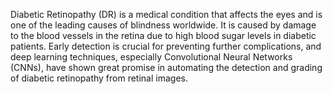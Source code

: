 Diabetic Retinopathy (DR) is a medical condition that affects the eyes and is one of the leading causes of blindness worldwide. It is caused by damage to the blood vessels in the retina due to high blood sugar levels in diabetic patients. Early detection is crucial for preventing further complications, and deep learning techniques, especially Convolutional Neural Networks (CNNs), have shown great promise in automating the detection and grading of diabetic retinopathy from retinal images.

